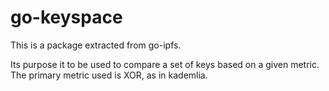 # go-keyspace
This is a package extracted from go-ipfs.

Its purpose it to be used to compare a set of keys based on a given
metric. The primary metric used is XOR, as in kademlia.

